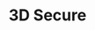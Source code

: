 ---
title: '3D Secure'
weight: 50
meta_title: "3D Secure - MultiSafepay Docs"

logo: '/svgs/Flexible 3D alt.svg'
layout: 'faqplugins'
short_description: "About 3D Secure authentication, Dynamic 3D Secure, and Flexible 3D."
url: '/features/3d-secure/'
aliases: 
    - /faq/risk-and-fraud/
---